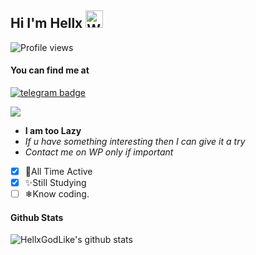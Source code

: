 ## Hi I'm Hellx <img src="https://user-images.githubusercontent.com/1303154/88677602-1635ba80-d120-11ea-84d8-d263ba5fc3c0.gif" width="28px" alt="Whats Up">
![Profile views](https://komarev.com/ghpvc/?username=HellxGodLike&color=red&style=flat-square&label=Profile+Views)
#### You can find me at
[![telegram badge](https://img.shields.io/badge/@HeLLxGodLike-30302f?style=for-the-badge&logo=telegram)](https://t.me/HeLLxGodLikeX)

<img src="https://user-images.githubusercontent.com/72937831/101273286-d069bc80-37b9-11eb-8585-d882d7d90d2d.gif">

- **I am too Lazy**
- _If u have something interesting then I can give it a try_
- _Contact me on WP only if important_

- [x] 🍁All Time Active
- [x] ✨Still Studying
- [ ] ❄Know coding.

#### Github Stats

![HellxGodLike's github stats](https://github-readme-stats.vercel.app/api?username=hellxgodlike&show_icons=true&theme=chartreuse-dark&hide_title=true)

</details>
